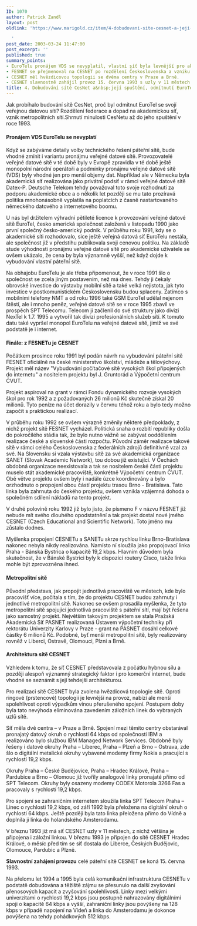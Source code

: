 ```yaml
---
ID: 1070
author: Patrick Zandl
layout: post
oldlink: 'https://www.marigold.cz/item/4-dobudovani-site-cesnet-a-jeji-spusteni-odmitnuti-eurotelu

  '
post_date: 2003-03-24 11:47:00
post_excerpt: ''
published: true
summary_points:
- EuroTelu pronájem VDS se nevyplatil, vlastní síť byla levnější pro akademické uživatele.
- FESNET se přejmenoval na CESNET po rozdělení Československa a vzniku SANET.
- CESNET měl hvězdicovou topologii se dvěma centry v Praze a Brně.
- CESNET slavnostně zahájil provoz 15. června 1993 s uzly v 11 městech.
title: 4. Dobudování sítě CesNet a&nbsp;její spuštění, odmítnutí EuroTelu
---
```


Jak probíhalo budování sítě CesNet, proč byl odmítnut EuroTel se svojí veřejnou datovou sítí? Rozdělení federace a dopad na akademickou síť, vznik metropolitních sítí.Shrnutí minulosti CesNetu až do jeho spuštění v roce 1993.<!--more--><H4>Pronájem VDS EuroTelu se nevyplatí</H4>
<p>
Když se zabýváme detaily volby technického řešení páteřní sítě, bude vhodné zmínit i variantu pronájmu veřejné datové sítě. Provozovatelé veřejné datové sítě v té době byly v Evropě zpravidla v té době ještě monopolní národní operátoři a podmínky pronájmu veřejné datové sítě (VDS) byly vhodné jen pro menší objemy dat. Například ale v Německu byla akademická síť realizována jako privátní podsíť v rámci veřejné datové sítě Datex-P. Deutsche Telekom tehdy považoval toto svoje rozhodnutí za podporu akademické obce a o několik let později se mu tato prozíravá politika mnohonásobně vyplatila na poplatcích z časně nastartovaného německého datového a internetového boomu. 
<p>
U nás byl držitelem výhradní pětileté licence k provozování veřejné datové sítě EuroTel, česko americká společnost založená v listopadu 1990 jako první společný česko-americký podnik. V průběhu roku 1991, kdy se o akademické síti rozhodovalo, sice ještě veřejná datová síť EuroTelu nestála, ale společnost již v předstihu publikovala svoji cenovou politiku. Na základě stude výhodnosti pronájmu veřejné datové sítě pro akademické uživatele se ovšem ukázalo, že cena by byla významně vyšší, než když dojde k vybudování vlastní páteřní sítě. 
<p>
Na obhajobu EuroTelu je ale třeba připomenout, že v roce 1991 šlo o společnost se zcela jiným postavením, než má dnes. Tehdy ji čekaly obrovské investice do výstavby mobilní sítě a také velká nejistota, jak tyto investice v postkomunistickém Československu budou splaceny. Zatímco s mobilními telefony NMT a od roku 1996 také GSM EuroTel udělal nejenom štěstí, ale i mnoho peněz, veřejné datové sítě se v roce 1995 zbavil ve prospěch SPT Telecomu. Telecom ji začlenil do své struktury jako divizi NexTel k 1.7. 1995 a vytvořil tak divizi profesionálních služeb sítí. K tomuto datu také vypršel monopol EuroTelu na veřejné datové sítě, jimiž ve své podstatě je i internet. 
<H4>Finále: z FESNETu je CESNET</H4>
<p>
Počátkem prosince roku 1991 byl podán návrh na vybudování páteřní sítě FESNET oficiálně na české ministerstvo školství, mládeže a tělovýchovy. Projekt měl název "Vybudování počítačové sítě vysokých škol připojených do internetu" a nositelem projektu byl J. Gruntorád a Výpočetní centrum ČVUT. 
<p>
Projekt aspiroval na grant v rámci Fondu dynamického rozvoje vysokých škol pro rok 1992 a z požadovaných 26 milionů Kč skutečně získal 20 milionů. Tyto peníze na účet dorazily v červnu téhož roku a bylo tedy možno započít s praktickou realizací. 
<p>
V průběhu roku 1992 se ovšem výrazně změnily některé předpoklady, z nichž projekt sítě FESNET vycházel. Politická snaha o rozbití republiky došla do pokročilého stádia tak, že bylo nutno vážně se zabývat ooddělením realizace české a slovenské části rozpočtu. Původní záměr realizace takové sítě v rámci celého Československa z federálních zdrojů definitivně vzal za své. Na Slovensku si vzala výstavbu sítě za své akademická organizace SANET (Slovak Academic Network), tou dobou již existující. V Čechách obdobná organizace neexistovala a tak se nositelem české části projektu muselo stát akademické pracoviště, konkrétně Výpočetní centrum ČVUT. Obě větve projektu ovšem byly i nadále úzce koordinovány a bylo orzhodnuto o propojení obou částí projektu trasou Brno - Bratislava. Tato linka byla zahrnuta do českého projektu, ovšem vznikla vzájemná dohoda o společném sdílení nákladů na tento projekt. 
<p>
V druhé polovině roku 1992 již bylo jisto, že písmeno F v názvu FESNET již nebude mít svého dlouhého opodstatnění a tak projekt dostal nové jmého CESNET (Czech Educational and Scientific Network). Toto jméno mu zůstalo dodnes. 
<p>
Myšlenka propojení CESNETu a SANETu skrze rychlou linku Brno-Bratislava nakonec nebyla nikdy realizována. Namísto ní sloužila jako propojovací linka Praha - Bánská Bystrica o kapacitě 19,2 kbps. Hlavním důvodem byla skutečnost, že v Bánské Bystrici byly k dispozici routery Cisco, takže linka mohle být zprovozněna ihned. 
<H4>Metropolitní sítě </H4>
<p>
Původní představa, jak propojit jednotlivá pracoviště ve městech, kde bylo pracovišť více, počítala s tím, že do projektu CESNET budou zahrnuty i jednotlivé metropolitní sítě. Nakonec se ovšem prosadila myšlenka, že tyto metropolitní sítě spojující jednotlivá pracoviště s páteřní sítí, mají být řešena jako samostný projekt. Největším takovým projektem se stala Pražská Akademická Síť PASNET realizovaná Ústavem výpočetní techniky při rektorátu Univerzity Karlovy v Praze - grant na PASNET dosáhl celkové částky 6 milionů Kč. Podobné, byť menší metropolitní sítě, byly realizovány rovněž v Liberci, Ostravě, Olomouci, Plzni a Brně. 
<H4>Architektura sítě CESNET</H4>
<p>
Vzhledem k tomu, že síť CESNET představovala z počátku hybnou sílu a později alespoň významný strategický faktor i pro komerční internet, bude vhodné se seznámit s její tehdejši architekturou. 
<p>
Pro realizaci sítě CESNET byla zvolena hvězdicová topologie sítě. Oproti ringové (prstencové) topologii je levnější na provoz, nabízí ale menší spolehlivost oproti výpadkům vinou přerušeného spojení. Postupem doby byla tato nevýhoda eliminována zavedením záložních linek do vybraných uzlů sítě. 
<p>
Síť měla dvě centra &#8211; v Praze a Brně. Spojení mezi těmito centry obstarával pronajatý datový okruh o rychlosti 64 kbps od společnosti IBM a realizováno bylo službou IBM Managed Network Services. Obdobně byly řešeny i datové okruhy Praha &#8211; Liberec, Praha &#8211; Plzeň a Brno &#8211; Ostrava, zde šlo o digitální metalické okruhy vybavené modemy firmy Nokia a pracující s rychlostí 19,2 kbps. 
<p>
Okruhy Praha &#8211; České Budějovice, Praha &#8211; Hradec Králové, Praha &#8211; Pardubice a Brno &#8211; Olomouc již tvořily analogové linky pronajaté přímo od SPT Telecom. Okruhy byly osazeny modemy CODEX Motorola 3266 Fas a pracovaly s rychlostí 19,2 kbps. 
<p>
Pro spojení se zahraničním internetem sloužila linka SPT Telecom Praha &#8211; Linec o rychlosti 19,2 kbps, od září 1992 byla přeložena na digitální okruh o rychlosti 64 kbps. Ještě později byla tato linka přeložena přímo do Vídně a doplnila ji linka do holandského Amsterodamu. 
<p>
V březnu 1993 již má síť CESNET uzly v 11 městech, z nichž většina je připojena i záložní linkou. V březnu 1993 je připojen do sítě CESNET Hradec Králové, o měsíc před tím se síť dostala do Liberce, Českých Budějovic, Olomouce, Pardubic a Plzně. 
<p>
<STRONG>Slavnostní zahájení provozu</STRONG> celé páteřní sítě CESNET se koná 15. června 1993. 
<p>
Na přelomu let 1994 a 1995 byla celá komunikační infrastruktura CESNETu v podstatě dobudována a těžiště zájmu se přesunulo na další zvyšování přenosových kapacit a zvyšování spolehlivosti. Linky mezi velkými univerzitami o rychlosti 19,2 kbps jsou postupně nahrazovány digitálními spoji o kapacitě 64 kbps a vyšší, zahraniční linky jsou povýšeny na 128 kbps v případě napojení na Vídeň a linka do Amsterodamu je dokonce povýšena na tehdy pohádkových 512 kbps. </p>